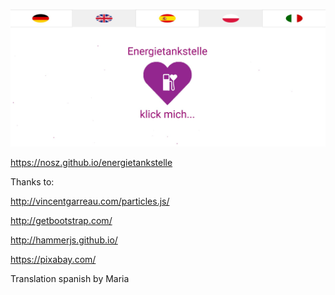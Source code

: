 [![Energietankstelle](img/energietankstelle_languages.jpg "Energietankstelle Sprachen")](https://nosz.github.io/energietankstelle/ "Besuche die Energietankstelle")




https://nosz.github.io/energietankstelle

Thanks to:

http://vincentgarreau.com/particles.js/

http://getbootstrap.com/

http://hammerjs.github.io/

https://pixabay.com/

Translation spanish by Maria



